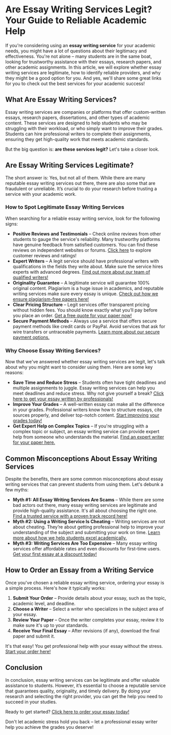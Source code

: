 # Are Essay Writing Services Legit? Your Guide to Reliable Academic Help

If you're considering using an **essay writing service** for your academic needs, you might have a lot of questions about their legitimacy and effectiveness. You're not alone – many students are in the same boat, looking for trustworthy assistance with their essays, research papers, and other academic assignments. In this article, we will explore whether essay writing services are legitimate, how to identify reliable providers, and why they might be a good option for you. And yes, we'll share some great links for you to check out the best services for your academic success!

## What Are Essay Writing Services?

Essay writing services are companies or platforms that offer custom-written essays, research papers, dissertations, and other types of academic content. These services are designed to help students who may be struggling with their workload, or who simply want to improve their grades. Students can hire professional writers to complete their assignments, ensuring they get high-quality work that meets academic standards.

But the big question is: **are these services legit?** Let's take a closer look.

## Are Essay Writing Services Legitimate?

The short answer is: Yes, but not all of them. While there are many reputable essay writing services out there, there are also some that are fraudulent or unreliable. It’s crucial to do your research before trusting a service with your academic work.

### How to Spot Legitimate Essay Writing Services

When searching for a reliable essay writing service, look for the following signs:

- **Positive Reviews and Testimonials** – Check online reviews from other students to gauge the service's reliability. Many trustworthy platforms have genuine feedback from satisfied customers. You can find these reviews on independent websites or forums. [Click here](https://tinyurl.com/topessay?keyword=are+essay+writing+services+legit) to explore customer reviews and ratings!
- **Expert Writers** – A legit service should have professional writers with qualifications in the fields they write about. Make sure the service hires experts with advanced degrees. [Find out more about our team of qualified writers!](https://tinyurl.com/topessay?keyword=are+essay+writing+services+legit)
- **Originality Guarantee** – A legitimate service will guarantee 100% original content. Plagiarism is a huge issue in academics, and reputable writing services make sure every essay is unique. [Check out how we ensure plagiarism-free papers here!](https://tinyurl.com/topessay?keyword=are+essay+writing+services+legit)
- **Clear Pricing Structure** – Legit services offer transparent pricing without hidden fees. You should know exactly what you’ll pay before you place an order. [Get a free quote for your paper now!](https://tinyurl.com/topessay?keyword=are+essay+writing+services+legit)
- **Secure Payment Methods** – Always use a service that offers secure payment methods like credit cards or PayPal. Avoid services that ask for wire transfers or untraceable payments. [Learn more about our secure payment options.](https://tinyurl.com/topessay?keyword=are+essay+writing+services+legit)

### Why Choose Essay Writing Services?

Now that we've answered whether essay writing services are legit, let's talk about why you might want to consider using them. Here are some key reasons:

- **Save Time and Reduce Stress** – Students often have tight deadlines and multiple assignments to juggle. Essay writing services can help you meet deadlines and reduce stress. Why not give yourself a break? [Click here to get your essay written by professionals!](https://tinyurl.com/topessay?keyword=are+essay+writing+services+legit)
- **Improve Your Grades** – A well-written essay can make all the difference in your grades. Professional writers know how to structure essays, cite sources properly, and deliver top-notch content. [Start improving your grades today!](https://tinyurl.com/topessay?keyword=are+essay+writing+services+legit)
- **Get Expert Help on Complex Topics** – If you're struggling with a complex topic or subject, an essay writing service can provide expert help from someone who understands the material. [Find an expert writer for your paper here.](https://tinyurl.com/topessay?keyword=are+essay+writing+services+legit)

## Common Misconceptions About Essay Writing Services

Despite the benefits, there are some common misconceptions about essay writing services that can prevent students from using them. Let's debunk a few myths:

- **Myth #1: All Essay Writing Services Are Scams** – While there are some bad actors out there, many essay writing services are legitimate and provide high-quality assistance. It's all about choosing the right one. [Find a trusted service with a proven track record here!](https://tinyurl.com/topessay?keyword=are+essay+writing+services+legit)
- **Myth #2: Using a Writing Service Is Cheating** – Writing services are not about cheating. They’re about getting professional help to improve your understanding of the subject and submitting your work on time. [Learn more about how we help students excel academically.](https://tinyurl.com/topessay?keyword=are+essay+writing+services+legit)
- **Myth #3: Writing Services Are Too Expensive** – Many essay writing services offer affordable rates and even discounts for first-time users. [Get your first essay at a discount today!](https://tinyurl.com/topessay?keyword=are+essay+writing+services+legit)

## How to Order an Essay from a Writing Service

Once you've chosen a reliable essay writing service, ordering your essay is a simple process. Here's how it typically works:

1. **Submit Your Order** – Provide details about your essay, such as the topic, academic level, and deadline.
2. **Choose a Writer** – Select a writer who specializes in the subject area of your essay.
3. **Review Your Paper** – Once the writer completes your essay, review it to make sure it's up to your standards.
4. **Receive Your Final Essay** – After revisions (if any), download the final paper and submit it.

It's that easy! You get professional help with your essay without the stress. [Start your order here!](https://tinyurl.com/topessay?keyword=are+essay+writing+services+legit)

## Conclusion

In conclusion, essay writing services can be legitimate and offer valuable assistance to students. However, it’s essential to choose a reputable service that guarantees quality, originality, and timely delivery. By doing your research and selecting the right provider, you can get the help you need to succeed in your studies.

Ready to get started? [Click here to order your essay today!](https://tinyurl.com/topessay?keyword=are+essay+writing+services+legit)

Don't let academic stress hold you back – let a professional essay writer help you achieve the grades you deserve!
